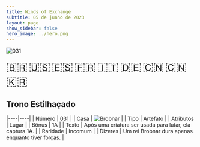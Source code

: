 ```yaml
---
title: Winds of Exchange
subtitle: 05 de junho de 2023
layout: page
show_sidebar: false
hero_image: ../hero.png
---
```


![031](https://mastervault-storage-prod.s3.amazonaws.com/media/card_front/pt/600_031_8616cdcba01e_pt.png)

<span title="Português" style="font-size: 32px;cursor: pointer;" onclick="javascript:document.querySelector('img[alt=\'031\']').src=document.querySelector('img[alt=\'031\']').src.replace(/card_front\/[^/]+/, 'card_front/pt').replace(/_[^/.0-9]+\.png/, '_pt.png')">🇧🇷</span>
<span title="English" style="font-size: 32px;cursor: pointer;" onclick="javascript:document.querySelector('img[alt=\'031\']').src=document.querySelector('img[alt=\'031\']').src.replace(/card_front\/[^/]+/, 'card_front/en').replace(/_[^/.0-9]+\.png/, '_en.png')">🇺🇸</span>
<span title="Español" style="font-size: 32px;cursor: pointer;" onclick="javascript:document.querySelector('img[alt=\'031\']').src=document.querySelector('img[alt=\'031\']').src.replace(/card_front\/[^/]+/, 'card_front/es').replace(/_[^/.0-9]+\.png/, '_es.png')">🇪🇸</span>
<span title="Français" style="font-size: 32px;cursor: pointer;" onclick="javascript:document.querySelector('img[alt=\'031\']').src=document.querySelector('img[alt=\'031\']').src.replace(/card_front\/[^/]+/, 'card_front/fr').replace(/_[^/.0-9]+\.png/, '_fr.png')">🇫🇷</span>
<span title="Italiano" style="font-size: 32px;cursor: pointer;" onclick="javascript:document.querySelector('img[alt=\'031\']').src=document.querySelector('img[alt=\'031\']').src.replace(/card_front\/[^/]+/, 'card_front/it').replace(/_[^/.0-9]+\.png/, '_it.png')">🇮🇹</span>
<span title="Deutsche" style="font-size: 32px;cursor: pointer;" onclick="javascript:document.querySelector('img[alt=\'031\']').src=document.querySelector('img[alt=\'031\']').src.replace(/card_front\/[^/]+/, 'card_front/de').replace(/_[^/.0-9]+\.png/, '_de.png')">🇩🇪</span>
<span title="简体中文" style="font-size: 32px;cursor: pointer;" onclick="javascript:document.querySelector('img[alt=\'031\']').src=document.querySelector('img[alt=\'031\']').src.replace(/card_front\/[^/]+/, 'card_front/zh-hans').replace(/_[^/.0-9]+\.png/, '_zh-hans.png')">🇨🇳</span>
<span title="繁體中文" style="font-size: 32px;cursor: pointer;" onclick="javascript:document.querySelector('img[alt=\'031\']').src=document.querySelector('img[alt=\'031\']').src.replace(/card_front\/[^/]+/, 'card_front/zh-hant').replace(/_[^/.0-9]+\.png/, '_zh-hant.png')">🇨🇳</span>
<span title="한국어" style="font-size: 32px;cursor: pointer;" onclick="javascript:document.querySelector('img[alt=\'031\']').src=document.querySelector('img[alt=\'031\']').src.replace(/card_front\/[^/]+/, 'card_front/ko').replace(/_[^/.0-9]+\.png/, '_ko.png')">🇰🇷</span>

## Trono Estilhaçado

|----|----|
| Número | 031 |
| Casa | ![Brobnar](https://archonarcana.com/images/thumb/e/e0/Brobnar.png/22px-Brobnar.png "Brobnar") |
| Tipo | Artefato |
| Atributos | Lugar |
| Bônus | 1A |
| Texto | Após uma criatura ser usada para lutar, ela captura 1A. |
| Raridade | Incomum |
| Dizeres | Um rei Brobnar dura apenas enquanto tiver forças. |
